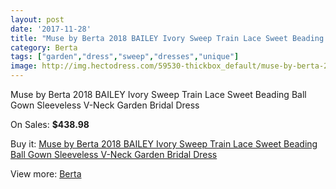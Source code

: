 ```yaml
---
layout: post
date: '2017-11-28'
title: "Muse by Berta 2018 BAILEY Ivory Sweep Train Lace Sweet Beading Ball Gown Sleeveless V-Neck Garden Bridal Dress"
category: Berta
tags: ["garden","dress","sweep","dresses","unique"]
image: http://img.hectodress.com/59530-thickbox_default/muse-by-berta-2018-bailey-ivory-sweep-train-lace-sweet-beading-ball-gown-sleeveless-v-neck-garden-bridal-dress.jpg
---
```

Muse by Berta 2018 BAILEY Ivory Sweep Train Lace Sweet Beading Ball Gown Sleeveless V-Neck Garden Bridal Dress

On Sales: **$438.98**
<a href="https://www.hectodress.com/berta/18915-muse-by-berta-2018-bailey-ivory-sweep-train-lace-sweet-beading-ball-gown-sleeveless-v-neck-garden-bridal-dress.html"><amp-img layout="responsive" width="600" height="600" src="//img.hectodress.com/59530-thickbox_default/muse-by-berta-2018-bailey-ivory-sweep-train-lace-sweet-beading-ball-gown-sleeveless-v-neck-garden-bridal-dress.jpg" alt="Muse by Berta 2018 BAILEY Ivory Sweep Train Lace Sweet Beading Ball Gown Sleeveless V-Neck Garden Bridal Dress 0" /></a>
<a href="https://www.hectodress.com/berta/18915-muse-by-berta-2018-bailey-ivory-sweep-train-lace-sweet-beading-ball-gown-sleeveless-v-neck-garden-bridal-dress.html"><amp-img layout="responsive" width="600" height="600" src="//img.hectodress.com/59536-thickbox_default/muse-by-berta-2018-bailey-ivory-sweep-train-lace-sweet-beading-ball-gown-sleeveless-v-neck-garden-bridal-dress.jpg" alt="Muse by Berta 2018 BAILEY Ivory Sweep Train Lace Sweet Beading Ball Gown Sleeveless V-Neck Garden Bridal Dress 1" /></a>
<a href="https://www.hectodress.com/berta/18915-muse-by-berta-2018-bailey-ivory-sweep-train-lace-sweet-beading-ball-gown-sleeveless-v-neck-garden-bridal-dress.html"><amp-img layout="responsive" width="600" height="600" src="//img.hectodress.com/59535-thickbox_default/muse-by-berta-2018-bailey-ivory-sweep-train-lace-sweet-beading-ball-gown-sleeveless-v-neck-garden-bridal-dress.jpg" alt="Muse by Berta 2018 BAILEY Ivory Sweep Train Lace Sweet Beading Ball Gown Sleeveless V-Neck Garden Bridal Dress 2" /></a>
<a href="https://www.hectodress.com/berta/18915-muse-by-berta-2018-bailey-ivory-sweep-train-lace-sweet-beading-ball-gown-sleeveless-v-neck-garden-bridal-dress.html"><amp-img layout="responsive" width="600" height="600" src="//img.hectodress.com/59534-thickbox_default/muse-by-berta-2018-bailey-ivory-sweep-train-lace-sweet-beading-ball-gown-sleeveless-v-neck-garden-bridal-dress.jpg" alt="Muse by Berta 2018 BAILEY Ivory Sweep Train Lace Sweet Beading Ball Gown Sleeveless V-Neck Garden Bridal Dress 3" /></a>
<a href="https://www.hectodress.com/berta/18915-muse-by-berta-2018-bailey-ivory-sweep-train-lace-sweet-beading-ball-gown-sleeveless-v-neck-garden-bridal-dress.html"><amp-img layout="responsive" width="600" height="600" src="//img.hectodress.com/59533-thickbox_default/muse-by-berta-2018-bailey-ivory-sweep-train-lace-sweet-beading-ball-gown-sleeveless-v-neck-garden-bridal-dress.jpg" alt="Muse by Berta 2018 BAILEY Ivory Sweep Train Lace Sweet Beading Ball Gown Sleeveless V-Neck Garden Bridal Dress 4" /></a>
<a href="https://www.hectodress.com/berta/18915-muse-by-berta-2018-bailey-ivory-sweep-train-lace-sweet-beading-ball-gown-sleeveless-v-neck-garden-bridal-dress.html"><amp-img layout="responsive" width="600" height="600" src="//img.hectodress.com/59532-thickbox_default/muse-by-berta-2018-bailey-ivory-sweep-train-lace-sweet-beading-ball-gown-sleeveless-v-neck-garden-bridal-dress.jpg" alt="Muse by Berta 2018 BAILEY Ivory Sweep Train Lace Sweet Beading Ball Gown Sleeveless V-Neck Garden Bridal Dress 5" /></a>
<a href="https://www.hectodress.com/berta/18915-muse-by-berta-2018-bailey-ivory-sweep-train-lace-sweet-beading-ball-gown-sleeveless-v-neck-garden-bridal-dress.html"><amp-img layout="responsive" width="600" height="600" src="//img.hectodress.com/59531-thickbox_default/muse-by-berta-2018-bailey-ivory-sweep-train-lace-sweet-beading-ball-gown-sleeveless-v-neck-garden-bridal-dress.jpg" alt="Muse by Berta 2018 BAILEY Ivory Sweep Train Lace Sweet Beading Ball Gown Sleeveless V-Neck Garden Bridal Dress 6" /></a>

Buy it: [Muse by Berta 2018 BAILEY Ivory Sweep Train Lace Sweet Beading Ball Gown Sleeveless V-Neck Garden Bridal Dress](https://www.hectodress.com/berta/18915-muse-by-berta-2018-bailey-ivory-sweep-train-lace-sweet-beading-ball-gown-sleeveless-v-neck-garden-bridal-dress.html "Muse by Berta 2018 BAILEY Ivory Sweep Train Lace Sweet Beading Ball Gown Sleeveless V-Neck Garden Bridal Dress")

View more: [Berta](https://www.hectodress.com/318-berta "Berta")